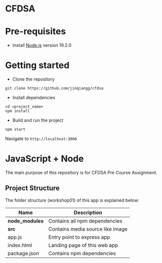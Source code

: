 # CFDSA

# Pre-requisites
- Install [Node.js](https://nodejs.org/en/) version 19.2.0


# Getting started
- Clone the repository
```
git clone https://github.com/jinqiangg/cfdsa
```
- Install dependencies
```
cd <project_name>
npm install
```
- Build and run the project
```
npm start
```
  Navigate to `http://localhost:3000`

# JavaScript + Node 
The main purpose of this repository is for CFDSA Pre Course Assignment.


## Project Structure
The folder structure (workshop01) of this app is explained below:

| Name | Description |
| ------------------------ | --------------------------------------------------------------------------------------------- |
| **node_modules**         | Contains all  npm dependencies                                                            |
| **src**                  | Contains media source like image                                                           |
| app.js                    | Entry point to express app                                                               |
| index.html                | Landing page of this web app                                                              |
| package.json             | Contains npm dependencies |
